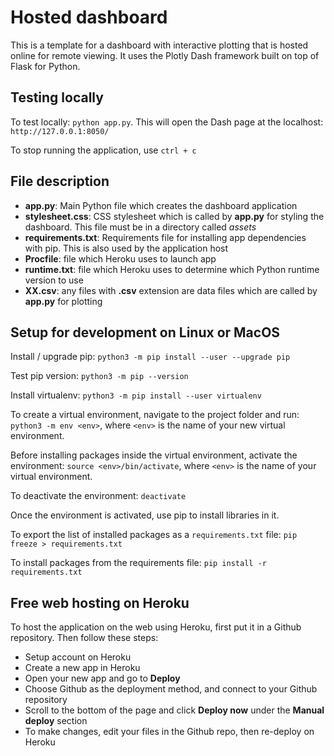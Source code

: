 # Hosted dashboard

This is a template for a dashboard with interactive plotting that is hosted online for remote viewing. It uses the Plotly Dash framework built on top of Flask for Python.

## Testing locally

To test locally: `python app.py`. This will open the Dash page at the localhost: `http://127.0.0.1:8050/`

To stop running the application, use `ctrl + c`


## File description

* **app.py**: Main Python file which creates the dashboard application
* **stylesheet.css**: CSS stylesheet which is called by **app.py** for styling the dashboard. This file must be in a directory called *assets*
* **requirements.txt**: Requirements file for installing app dependencies with pip. This is also used by the application host
* **Procfile**: file which Heroku uses to launch app
* **runtime.txt**: file which Heroku uses to determine which Python runtime version to use
* **XX.csv**: any files with **.csv** extension are data files which are called by **app.py** for plotting



## Setup for development on Linux or MacOS

Install / upgrade pip: `python3 -m pip install --user --upgrade pip`

Test pip version: `python3 -m pip --version`

Install virtualenv: `python3 -m pip install --user virtualenv`

To create a virtual environment, navigate to the project folder and run: `python3 -m env <env>`, where `<env>` is the name of your new virtual environment.

Before installing packages inside the virtual environment, activate the environment: `source <env>/bin/activate`, where `<env>` is the name of your virtual environment.

To deactivate the environment: `deactivate`

Once the environment is activated, use pip to install libraries in it.

To export the list of installed packages as a `requirements.txt` file: `pip freeze > requirements.txt`

To install packages from the requirements file: `pip install -r requirements.txt`



## Free web hosting on Heroku

To host the application on the web using Heroku, first put it in a Github repository. Then follow these steps:

* Setup account on Heroku
* Create a new app in Heroku
* Open your new app and go to **Deploy**
* Choose Github as the deployment method, and connect to your Github repository
* Scroll to the bottom of the page and click **Deploy now** under the **Manual deploy** section
* To make changes, edit your files in the Github repo, then re-deploy on Heroku
